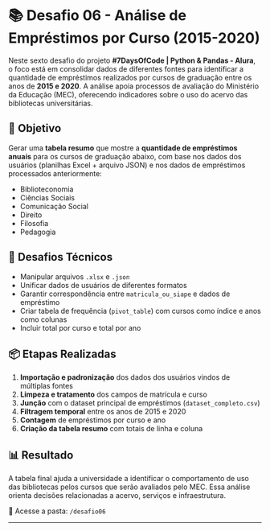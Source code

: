 # 📚 Desafio 06 - Análise de Empréstimos por Curso (2015-2020)

Neste sexto desafio do projeto **#7DaysOfCode | Python & Pandas - Alura**, o foco está em consolidar dados de diferentes fontes para identificar a quantidade de empréstimos realizados por cursos de graduação entre os anos de **2015 e 2020**. A análise apoia processos de avaliação do Ministério da Educação (MEC), oferecendo indicadores sobre o uso do acervo das bibliotecas universitárias.

## 🎯 Objetivo

Gerar uma **tabela resumo** que mostre a **quantidade de empréstimos anuais** para os cursos de graduação abaixo, com base nos dados dos usuários (planilhas Excel + arquivo JSON) e nos dados de empréstimos processados anteriormente:

- Biblioteconomia
- Ciências Sociais
- Comunicação Social
- Direito
- Filosofia
- Pedagogia

## 🧪 Desafios Técnicos

- Manipular arquivos `.xlsx` e `.json`
- Unificar dados de usuários de diferentes formatos
- Garantir correspondência entre `matricula_ou_siape` e dados de empréstimo
- Criar tabela de frequência (`pivot_table`) com cursos como índice e anos como colunas
- Incluir total por curso e total por ano

## 📦 Etapas Realizadas

1. **Importação e padronização** dos dados dos usuários vindos de múltiplas fontes
2. **Limpeza e tratamento** dos campos de matrícula e curso
3. **Junção** com o dataset principal de empréstimos (`dataset_completo.csv`)
4. **Filtragem temporal** entre os anos de 2015 e 2020
5. **Contagem** de empréstimos por curso e ano
6. **Criação da tabela resumo** com totais de linha e coluna

## 📊 Resultado

A tabela final ajuda a universidade a identificar o comportamento de uso das bibliotecas pelos cursos que serão avaliados pelo MEC. Essa análise orienta decisões relacionadas a acervo, serviços e infraestrutura.

📁 Acesse a pasta: `/desafio06`

---